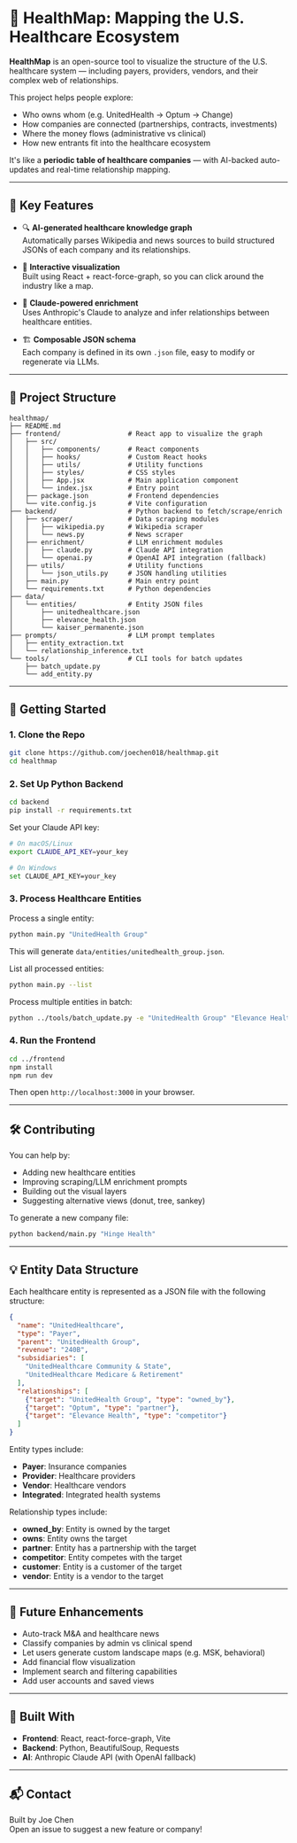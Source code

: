 # 🏥 HealthMap: Mapping the U.S. Healthcare Ecosystem

**HealthMap** is an open-source tool to visualize the structure of the U.S. healthcare system — including payers, providers, vendors, and their complex web of relationships.

This project helps people explore:

- Who owns whom (e.g. UnitedHealth → Optum → Change)
- How companies are connected (partnerships, contracts, investments)
- Where the money flows (administrative vs clinical)
- How new entrants fit into the healthcare ecosystem

It's like a **periodic table of healthcare companies** — with AI-backed auto-updates and real-time relationship mapping.

---

## 🧠 Key Features

- 🔍 **AI-generated healthcare knowledge graph**  
  Automatically parses Wikipedia and news sources to build structured JSONs of each company and its relationships.

- 🥸 **Interactive visualization**  
  Built using React + react-force-graph, so you can click around the industry like a map.

- 🤖 **Claude-powered enrichment**  
  Uses Anthropic's Claude to analyze and infer relationships between healthcare entities.

- 🏗️ **Composable JSON schema**  
  Each company is defined in its own `.json` file, easy to modify or regenerate via LLMs.

---

## 📁 Project Structure

```
healthmap/
├── README.md
├── frontend/                 # React app to visualize the graph
│   ├── src/
│   │   ├── components/       # React components
│   │   ├── hooks/            # Custom React hooks
│   │   ├── utils/            # Utility functions
│   │   ├── styles/           # CSS styles
│   │   ├── App.jsx           # Main application component
│   │   └── index.jsx         # Entry point
│   ├── package.json          # Frontend dependencies
│   └── vite.config.js        # Vite configuration
├── backend/                  # Python backend to fetch/scrape/enrich
│   ├── scraper/              # Data scraping modules
│   │   ├── wikipedia.py      # Wikipedia scraper
│   │   └── news.py           # News scraper
│   ├── enrichment/           # LLM enrichment modules
│   │   ├── claude.py         # Claude API integration
│   │   └── openai.py         # OpenAI API integration (fallback)
│   ├── utils/                # Utility functions
│   │   └── json_utils.py     # JSON handling utilities
│   ├── main.py               # Main entry point
│   └── requirements.txt      # Python dependencies
├── data/
│   └── entities/             # Entity JSON files
│       ├── unitedhealthcare.json
│       ├── elevance_health.json
│       └── kaiser_permanente.json
├── prompts/                  # LLM prompt templates
│   ├── entity_extraction.txt
│   └── relationship_inference.txt
└── tools/                    # CLI tools for batch updates
    ├── batch_update.py
    └── add_entity.py
```

---

## 🏁 Getting Started

### 1. Clone the Repo

```bash
git clone https://github.com/joechen018/healthmap.git
cd healthmap
```

### 2. Set Up Python Backend

```bash
cd backend
pip install -r requirements.txt
```

Set your Claude API key:

```bash
# On macOS/Linux
export CLAUDE_API_KEY=your_key

# On Windows
set CLAUDE_API_KEY=your_key
```

### 3. Process Healthcare Entities

Process a single entity:

```bash
python main.py "UnitedHealth Group"
```

This will generate `data/entities/unitedhealth_group.json`.

List all processed entities:

```bash
python main.py --list
```

Process multiple entities in batch:

```bash
python ../tools/batch_update.py -e "UnitedHealth Group" "Elevance Health" "Kaiser Permanente"
```

### 4. Run the Frontend

```bash
cd ../frontend
npm install
npm run dev
```

Then open `http://localhost:3000` in your browser.

---

## 🛠️ Contributing

You can help by:

- Adding new healthcare entities
- Improving scraping/LLM enrichment prompts
- Building out the visual layers
- Suggesting alternative views (donut, tree, sankey)

To generate a new company file:

```bash
python backend/main.py "Hinge Health"
```

---

## 💡 Entity Data Structure

Each healthcare entity is represented as a JSON file with the following structure:

```json
{
  "name": "UnitedHealthcare",
  "type": "Payer",
  "parent": "UnitedHealth Group",
  "revenue": "240B",
  "subsidiaries": [
    "UnitedHealthcare Community & State",
    "UnitedHealthcare Medicare & Retirement"
  ],
  "relationships": [
    {"target": "UnitedHealth Group", "type": "owned_by"},
    {"target": "Optum", "type": "partner"},
    {"target": "Elevance Health", "type": "competitor"}
  ]
}
```

Entity types include:
- **Payer**: Insurance companies
- **Provider**: Healthcare providers
- **Vendor**: Healthcare vendors
- **Integrated**: Integrated health systems

Relationship types include:
- **owned_by**: Entity is owned by the target
- **owns**: Entity owns the target
- **partner**: Entity has a partnership with the target
- **competitor**: Entity competes with the target
- **customer**: Entity is a customer of the target
- **vendor**: Entity is a vendor to the target

---

## 🔮 Future Enhancements

- Auto-track M&A and healthcare news
- Classify companies by admin vs clinical spend
- Let users generate custom landscape maps (e.g. MSK, behavioral)
- Add financial flow visualization
- Implement search and filtering capabilities
- Add user accounts and saved views

---

## 🧱 Built With

- **Frontend**: React, react-force-graph, Vite
- **Backend**: Python, BeautifulSoup, Requests
- **AI**: Anthropic Claude API (with OpenAI fallback)

---

## 📬 Contact

Built by Joe Chen  
Open an issue to suggest a new feature or company!
